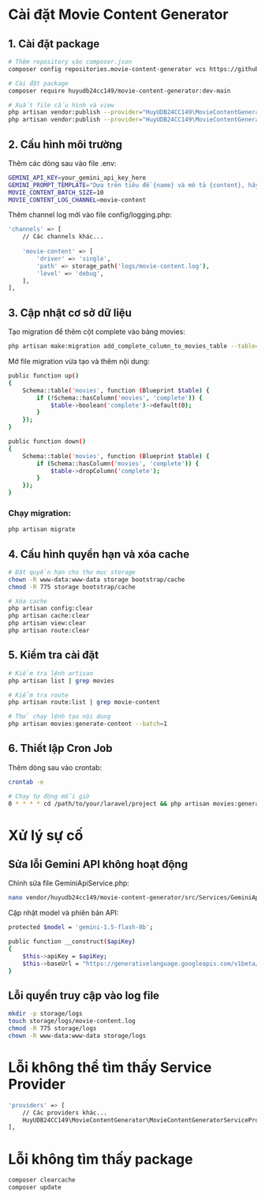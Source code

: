 # Cài đặt Movie Content Generator
## 1. Cài đặt package
```bash
# Thêm repository vào composer.json
composer config repositories.movie-content-generator vcs https://github.com/HuyUDB24CC149/movie-content-generator.git

# Cài đặt package
composer require huyudb24cc149/movie-content-generator:dev-main

# Xuất file cấu hình và view
php artisan vendor:publish --provider="HuyUDB24CC149\MovieContentGenerator\MovieContentGeneratorServiceProvider" --tag="config"
php artisan vendor:publish --provider="HuyUDB24CC149\MovieContentGenerator\MovieContentGeneratorServiceProvider" --tag="views"
```
## 2. Cấu hình môi trường
Thêm các dòng sau vào file .env:
```bash
GEMINI_API_KEY=your_gemini_api_key_here
GEMINI_PROMPT_TEMPLATE="Dựa trên tiêu đề {name} và mô tả {content}, hãy viết một bài viết về phim chuẩn SEO với độ dài khoảng 150 đến 300 từ tránh trùng lặp nội dung với nội dung các website khác. Ngôn ngữ 100% tiếng việt, tuyệt đối không dùng Markdown, không chèn ảnh, không chèn bất kỳ link, và ký tự đặc biệt nào."
MOVIE_CONTENT_BATCH_SIZE=10
MOVIE_CONTENT_LOG_CHANNEL=movie-content
```
Thêm channel log mới vào file config/logging.php:
```bash
'channels' => [
    // Các channels khác...
    
    'movie-content' => [
        'driver' => 'single',
        'path' => storage_path('logs/movie-content.log'),
        'level' => 'debug',
    ],
],
```
## 3. Cập nhật cơ sở dữ liệu
Tạo migration để thêm cột complete vào bảng movies:
```bash
php artisan make:migration add_complete_column_to_movies_table --table=movies
```
Mở file migration vừa tạo và thêm nội dung:
```bash
public function up()
{
    Schema::table('movies', function (Blueprint $table) {
        if (!Schema::hasColumn('movies', 'complete')) {
            $table->boolean('complete')->default(0);
        }
    });
}

public function down()
{
    Schema::table('movies', function (Blueprint $table) {
        if (Schema::hasColumn('movies', 'complete')) {
            $table->dropColumn('complete');
        }
    });
}
```
### Chạy migration:
```bash
php artisan migrate
```
## 4. Cấu hình quyền hạn và xóa cache
```bash
# Đặt quyền hạn cho thư mục storage
chown -R www-data:www-data storage bootstrap/cache
chmod -R 775 storage bootstrap/cache

# Xóa cache
php artisan config:clear
php artisan cache:clear
php artisan view:clear
php artisan route:clear
```
## 5. Kiểm tra cài đặt
```bash
# Kiểm tra lệnh artisan
php artisan list | grep movies

# Kiểm tra route
php artisan route:list | grep movie-content

# Thử chạy lệnh tạo nội dung
php artisan movies:generate-content --batch=1
```
## 6. Thiết lập Cron Job
Thêm dòng sau vào crontab:
```bash
crontab -e
```
```bash
# Chạy tự động mỗi giờ
0 * * * * cd /path/to/your/laravel/project && php artisan movies:generate-content --force >> /dev/null 2>&1
```
# Xử lý sự cố
## Sửa lỗi Gemini API không hoạt động
Chỉnh sửa file GeminiApiService.php:
```bash
nano vendor/huyudb24cc149/movie-content-generator/src/Services/GeminiApiService.php
```
Cập nhật model và phiên bản API:
```bash
protected $model = 'gemini-1.5-flash-8b';

public function __construct($apiKey)
{
    $this->apiKey = $apiKey;
    $this->baseUrl = "https://generativelanguage.googleapis.com/v1beta/models/{$this->model}:generateContent";
}
```
## Lỗi quyền truy cập vào log file
```bash
mkdir -p storage/logs
touch storage/logs/movie-content.log
chmod -R 775 storage/logs
chown -R www-data:www-data storage/logs
```
# Lỗi không thể tìm thấy Service Provider
```bash
'providers' => [
    // Các providers khác...
    HuyUDB24CC149\MovieContentGenerator\MovieContentGeneratorServiceProvider::class,
],
```
# Lỗi không tìm thấy package
```bash
composer clearcache
composer update
```

```bash

```
